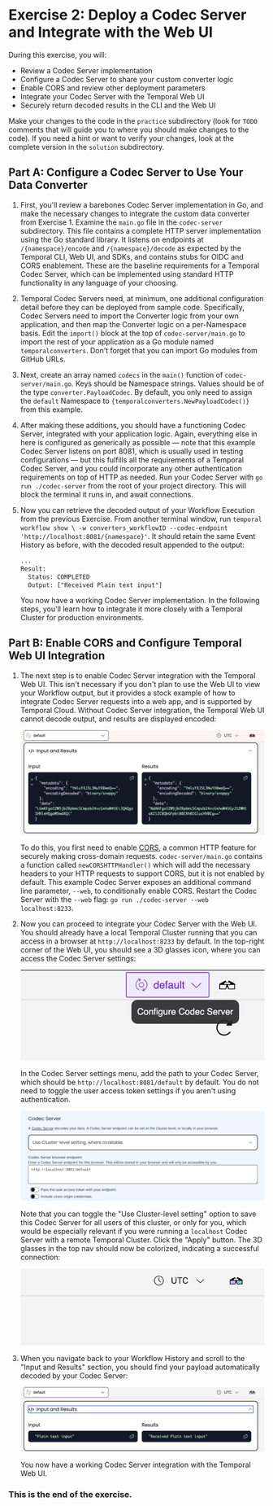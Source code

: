 # Exercise 2: Deploy a Codec Server and Integrate with the Web UI

During this exercise, you will:

* Review a Codec Server implementation
* Configure a Codec Server to share your custom converter logic
* Enable CORS and review other deployment parameters
* Integrate your Codec Server with the Temporal Web UI
* Securely return decoded results in the CLI and the Web UI

Make your changes to the code in the `practice` subdirectory (look for 
`TODO` comments that will guide you to where you should make changes to 
the code). If you need a hint or want to verify your changes, look at 
the complete version in the `solution` subdirectory.


## Part A: Configure a Codec Server to Use Your Data Converter

1. First, you'll review a barebones Codec Server implementation in Go, and make
   the necessary changes to integrate the custom data converter from Exercise 1.
   Examine the `main.go` file in the `codec-server` subdirectory. This file
   contains a complete HTTP server implementation using the Go standard library.
   It listens on endpoints at `/{namespace}/encode` and `/{namespace}/decode` as
   expected by the Temporal CLI, Web UI, and SDKs, and contains stubs for OIDC
   and CORS enablement. These are the baseline requirements for a Temporal Codec
   Server, which can be implemented using standard HTTP functionality in any
   language of your choosing.
2. Temporal Codec Servers need, at minimum, one additional configuration detail
   before they can be deployed from sample code. Specifically, Codec Servers
   need to import the Converter logic from your own application, and then map
   the Converter logic on a per-Namespace basis. Edit the `import()` block at
   the top of `codec-server/main.go` to import the rest of your application as a
   Go module named `temporalconverters`. Don't forget that you can import Go
   modules from GitHub URLs.
3. Next, create an array named `codecs` in the `main()` function of
   `codec-server/main.go`. Keys should be Namespace strings. Values should be of
   the type `converter.PayloadCodec`. By default, you only need to assign the
   `default` Namespace to `{temporalconverters.NewPayloadCodec()}` from this
   example.
4. After making these additions, you should have a functioning Codec Server,
   integrated with your application logic. Again, everything else in here is
   configured as generically as possible — note that this example Codec Server
   listens on port 8081, which is usually used in testing configurations — but
   this fulfills all the requirements of a Temporal Codec Server, and you could
   incorporate any other authentication requirements on top of HTTP as needed.
   Run your Codec Server with `go run ./codec-server` from the root of your
   project directory. This will block the terminal it runs in, and await
   connections.
5. Now you can retrieve the decoded output of your Workflow Execution from the
   previous Exercise. From another terminal window, run `temporal workflow show \
   -w converters_workflowID --codec-endpoint 'http://localhost:8081/{namespace}'`.
   It should retain the same Event History as before, with the decoded result
   appended to the output:

   ```
   ...
   Result:
     Status: COMPLETED
     Output: ["Received Plain text input"]
   ```

   You now have a working Codec Server implementation. In the following steps,
   you'll learn how to integrate it more closely with a Temporal Cluster for
   production environments.


## Part B: Enable CORS and Configure Temporal Web UI Integration

1. The next step is to enable Codec Server integration with the Temporal Web UI.
   This isn't necessary if you don't plan to use the Web UI to view your
   Workflow output, but it provides a stock example of how to integrate Codec
   Server requests into a web app, and is supported by Temporal Cloud. Without
   Codec Server integration, the Temporal Web UI cannot decode output, and
   results are displayed encoded:

   ![Encoded Workflow Output in Web UI](images/encoded-output.png)

   To do this, you first need to enable
   [CORS](https://en.wikipedia.org/wiki/Cross-origin_resource_sharing), a common
   HTTP feature for securely making cross-domain requests.
   `codec-server/main.go` contains a function called `newCORSHTTPHandler()`
   which will add the necessary headers to your HTTP requests to support CORS,
   but it is not enabled by default. This example Codec Server exposes an
   additional command line parameter, `--web`, to conditionally enable CORS.
   Restart the Codec Server with the `--web` flag: `go run ./codec-server --web
   localhost:8233`.
2. Now you can proceed to integrate your Codec Server with the Web UI. You
   should already have a local Temporal Cluster running that you can access in a
   browser at `http://localhost:8233` by default. In the top-right corner of the
   Web UI, you should see a 3D glasses icon, where you can access the Codec
   Server settings:

   ![Codec Server settings icon](images/configure-codec-server-button.png)

   In the Codec Server settings menu, add the path to your Codec Server, which
   should be `http://localhost:8081/default` by default. You do not need to
   toggle the user access token settings if you aren't using authentication.

   ![Codec Server settings](images/codec-server-settings.png)

   Note that you can toggle the "Use Cluster-level setting" option to save this
   Codec Server for all users of this cluster, or only for you, which would be
   especially relevant if you were running a `localhost` Codec Server with a
   remote Temporal Cluster. Click the "Apply" button. The 3D glasses in the
   top nav should now be colorized, indicating a successful connection:

   ![Codec Server enabled](images/codec-server-enabled.png)

3. When you navigate back to your Workflow History and scroll to the "Input
   and Results" section, you should find your payload automatically decoded by
   your Codec Server:

   ![Decoded Workflow Output in Web UI](images/decoded-output.png)

   You now have a working Codec Server integration with the Temporal Web UI.


### This is the end of the exercise.


